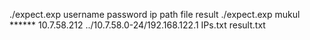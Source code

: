 ./expect.exp    username   password    ip              path                            file        result
./expect.exp    mukul      ******      10.7.58.212     ../10.7.58.0-24/192.168.122.1   IPs.txt     result.txt
